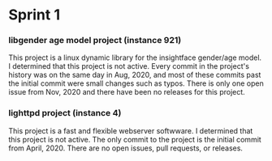 # Sprint 1

### libgender age model project (instance 921)
This project is a linux dynamic library for the insightface gender/age model. 
I determined that this project is not active. Every commit in the project's history was on the same day in Aug, 2020, and most of these commits
past the initial commit were small changes such as typos. There is only one open issue from Nov, 2020 and there have been no releases for this project.

### lighttpd project (instance 4)
This project is a fast and flexible webserver softwware.
I determined that this project is not active. The only commit to the project is the initial commit from April, 2020. There are no open issues, pull
requests, or releases.

